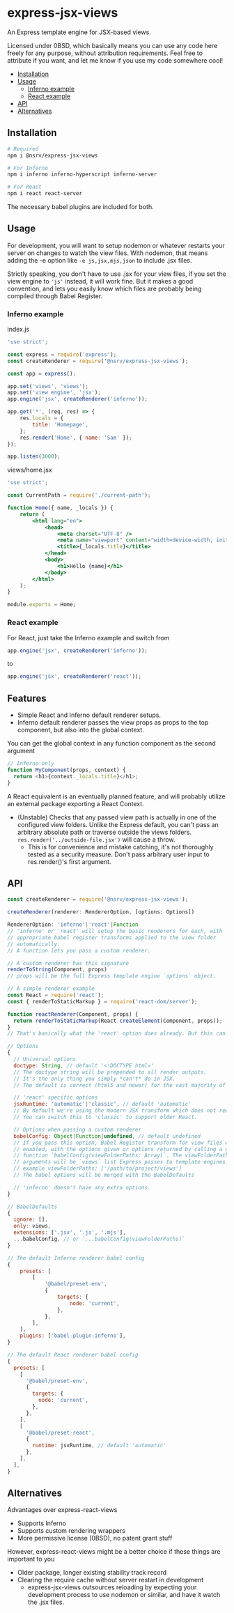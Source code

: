 # express-jsx-views

An Express template engine for JSX-based views.

Licensed under 0BSD, which basically means you can use any code here freely for any purpose, without attribution requirements. Feel free to attribute if you want, and let me know if you use my code somewhere cool!

- [Installation](#Installation)
- [Usage](#Usage)
  - [Inferno example](#Inferno-example)
  - [React example](#React-example)
- [API](#API)
- [Alternatives](#Alternatives)

## Installation

```bash
# Required
npm i @nsrv/express-jsx-views

# For Inferno
npm i inferno inferno-hyperscript inferno-server

# For React
npm i react react-server
```

The necessary babel plugins are included for both.

## Usage

For development, you will want to setup nodemon or whatever restarts your server on changes to watch the view files. With nodemon, that means adding the -e option like `-e js,jsx,mjs,json` to include .jsx files.

Strictly speaking, you don't have to use .jsx for your view files, if you set the view engine to `'js'` instead, it will work fine. But it makes a good convention, and lets you easily know which files are probably being compiled through Babel Register.

### Inferno example

index.js
```js
'use strict';

const express = require('express');
const createRenderer = require('@nsrv/express-jsx-views');

const app = express();

app.set('views', 'views');
app.set('view engine', 'jsx');
app.engine('jsx', createRenderer('inferno'));

app.get('*', (req, res) => {
	res.locals = {
		title: 'Homepage',
	};
	res.render('Home', { name: 'Sam' });
});

app.listen(3000);
```

views/home.jsx
```jsx
'use strict';

const CurrentPath = require('./current-path');

function Home({ name, _locals }) {
	return (
		<html lang="en">
			<head>
				<meta charset="UTF-8" />
				<meta name="viewport" content="width=device-width, initial-scale=1.0" />
				<title>{_locals.title}</title>
			</head>
			<body>
				<h1>Hello {name}</h1>
			</body>
		</html>
	);
}

module.exports = Home;
```

### React example

For React, just take the Inferno example and switch from
```js
app.engine('jsx', createRenderer('inferno'));
```
to
```js
app.engine('jsx', createRenderer('react'));
```

## Features

- Simple React and Inferno default renderer setups.
- Inferno default renderer passes the view props as props to the top component, but also into the global context.

You can get the global context in any function component as the second argument
```js
// Inferno only
function MyComponent(props, context) {
  return <h1>{context._locals.title}</h1>;
}
```
A React equivalent is an eventually planned feature, and will probably utilize an external package exporting a React Context.

- (Unstable) Checks that any passed view path is actually in one of the configured view folders. Unlike the Express default, you can't pass an arbitrary absolute path or traverse outside the views folders. `res.render('../outside-file.jsx')` will cause a throw.
  - This is for convenience and mistake catching, it's not thoroughly tested as a security measure. Don't pass arbitrary user input to res.render()'s first argument.

## API

```js
const createRenderer = require('@nsrv/express-jsx-views');

createRenderer(renderer: RendererOption, [options: Options])

RendererOption: 'inferno'|'react'|Function
// 'inferno' or 'react' will setup the basic renderers for each, with
// appropriate babel register transforms applied to the view folder
// automatically.
// A function lets you pass a custom renderer.

// A custom renderer has this signature
renderToString(Component, props)
// props will be the full Express template engine `options` object.

// A simple renderer example
const React = require('react');
const { renderToStaticMarkup } = require('react-dom/server');

function reactRenderer(Component, props) {
  return renderToStaticMarkup(React.createElement(Component, props));
}
// That's basically what the 'react' option does already. But this can be useful to add a custom element wrapper, such as a React Context Provider which you pass the props as value, to be used throughout the tree.

// Options
{
  // Universal options
  doctype: String, // default '<!DOCTYPE html>'
  // The doctype string will be prepended to all render outputs.
  // It's the only thing you simply *can't* do in JSX.
  // The default is correct (html5 and newer) for the vast majority of cases.

  // 'react' specific options
  jsxRuntime: 'automatic'|'classic', // default 'automatic'
  // By default we're using the modern JSX transform which does not require your source code to import React.
  // You can switch this to 'classic' to support older React.

  // Options when passing a custom renderer
  babelConfig: Object|Function|undefined, // default undefined
  // If you pass this option, Babel Register transform for view files will be
  // enabled, with the options given or options returned by calling a given
  // function `babelConfig(viewFolderPaths: Array)`. The viewFolderPaths
  // arguments will be `views` list Express passes to template engines.
  // example viewFolderPaths: ['/path/to/project/views']
  // The babel options will be merged with the BabelDefaults

  // 'inferno' doesn't have any extra options.
}

// BabelDefaults
{
  ignore: [],
  only: views,
  extensions: ['.jsx', '.js', '.mjs'],
  ...babelConfig, // or `...babelConfig(viewFolderPaths)`
}

// The default Inferno renderer babel config
{
	presets: [
		[
			'@babel/preset-env',
			{
				targets: {
					node: 'current',
				},
			},
		],
	],
	plugins: ['babel-plugin-inferno'],
}

// The default React renderer babel config
{
  presets: [
    [
      '@babel/preset-env',
      {
        targets: {
          node: 'current',
        },
      },
    ],
    [
      '@babel/preset-react',
      {
        runtime: jsxRuntime, // default 'automatic'
      },
    ],
  ],
}
```

## Alternatives

Advantages over express-react-views

- Supports Inferno
- Supports custom rendering wrappers
- More permissive license (0BSD), no patent grant stuff

However, express-react-views might be a better choice if these things are important to you

- Older package, longer existing stability track record
- Clearing the require cache without server restart in development
  - express-jsx-views outsources reloading by expecting your development process to use nodemon or similar, and have it watch the .jsx files.
